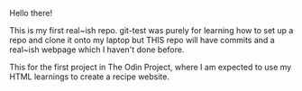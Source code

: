 Hello there!

This is my first real~ish repo. git-test was purely for learning how to set up a repo and clone it onto my laptop but THIS repo will have commits and a real~ish webpage which I haven't done before. 

This for the first project in The Odin Project, where I am expected to use my HTML learnings to create a recipe website. 